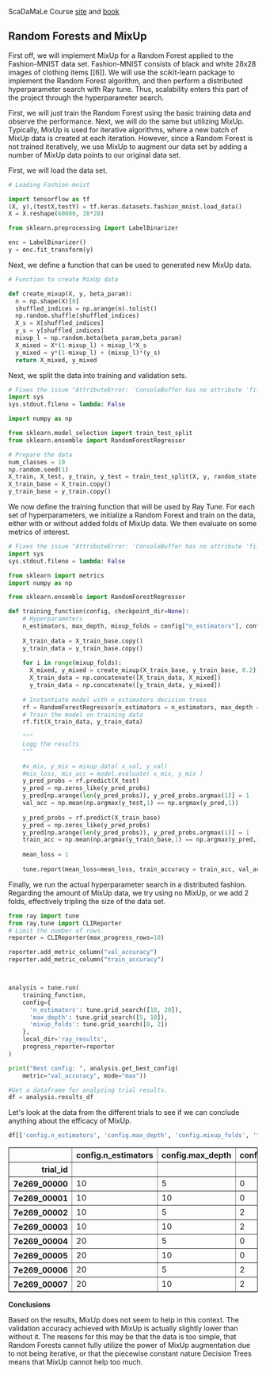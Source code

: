 <div class="cell markdown">

ScaDaMaLe Course [site](https://lamastex.github.io/scalable-data-science/sds/3/x/) and [book](https://lamastex.github.io/ScaDaMaLe/index.html)

</div>

<div class="cell markdown">

Random Forests and MixUp
------------------------

First off, we will implement MixUp for a Random Forest applied to the Fashion-MNIST data set. Fashion-MNIST consists of black and white 28x28 images of clothing items \[\[6\]\]. We will use the scikit-learn package to implement the Random Forest algorithm, and then perform a distributed hyperparameter search with Ray tune. Thus, scalability enters this part of the project through the hyperparameter search.

First, we will just train the Random Forest using the basic training data and observe the performance. Next, we will do the same but utilizing MixUp. Typically, MixUp is used for iterative algorithms, where a new batch of MixUp data is created at each iteration. However, since a Random Forest is not trained iteratively, we use MixUp to augment our data set by adding a number of MixUp data points to our original data set.

First, we will load the data set.

</div>

<div class="cell code" execution_count="1" scrolled="false">

``` python
# Loading Fashion-mnist

import tensorflow as tf
(X, y),(testX,testY) = tf.keras.datasets.fashion_mnist.load_data()
X = X.reshape(60000, 28*28)

from sklearn.preprocessing import LabelBinarizer

enc = LabelBinarizer()
y = enc.fit_transform(y)
```

</div>

<div class="cell markdown">

Next, we define a function that can be used to generated new MixUp data.

</div>

<div class="cell code" execution_count="1" scrolled="false">

``` python
# Function to create MixUp data

def create_mixup(X, y, beta_param):
  n = np.shape(X)[0]
  shuffled_indices = np.arange(n).tolist()
  np.random.shuffle(shuffled_indices)
  X_s = X[shuffled_indices]
  y_s = y[shuffled_indices]
  mixup_l = np.random.beta(beta_param,beta_param)
  X_mixed = X*(1-mixup_l) + mixup_l*X_s
  y_mixed = y*(1-mixup_l) + (mixup_l)*(y_s)
  return X_mixed, y_mixed
```

</div>

<div class="cell markdown">

Next, we split the data into training and validation sets.

</div>

<div class="cell code" execution_count="1" scrolled="false">

``` python
# Fixes the issue "AttributeError: 'ConsoleBuffer has no attribute 'fileno'"
import sys
sys.stdout.fileno = lambda: False

import numpy as np

from sklearn.model_selection import train_test_split
from sklearn.ensemble import RandomForestRegressor

# Prepare the data
num_classes = 10
np.random.seed(1)
X_train, X_test, y_train, y_test = train_test_split(X, y, random_state = 1, test_size=0.5)
X_train_base = X_train.copy()
y_train_base = y_train.copy()
```

</div>

<div class="cell markdown">

We now define the training function that will be used by Ray Tune. For each set of hyperparameters, we initialize a Random Forest and train on the data, either with or without added folds of MixUp data. We then evaluate on some metrics of interest.

</div>

<div class="cell code" execution_count="1" scrolled="false">

``` python
# Fixes the issue "AttributeError: 'ConsoleBuffer has no attribute 'fileno'"
import sys
sys.stdout.fileno = lambda: False

from sklearn import metrics
import numpy as np

from sklearn.ensemble import RandomForestRegressor

def training_function(config, checkpoint_dir=None):
    # Hyperparameters
    n_estimators, max_depth, mixup_folds = config["n_estimators"], config["max_depth"], config["mixup_folds"]
    
    X_train_data = X_train_base.copy()
    y_train_data = y_train_base.copy()
    
    for i in range(mixup_folds):
      X_mixed, y_mixed = create_mixup(X_train_base, y_train_base, 0.2)
      X_train_data = np.concatenate([X_train_data, X_mixed])
      y_train_data = np.concatenate([y_train_data, y_mixed])
    
    # Instantiate model with n_estimators decision trees
    rf = RandomForestRegressor(n_estimators = n_estimators, max_depth = max_depth, random_state = 1)
    # Train the model on training data
    rf.fit(X_train_data, y_train_data)
    
    """
    Logg the results
    """
    
    #x_mix, y_mix = mixup_data( x_val, y_val)
    #mix_loss, mix_acc = model.evaluate( x_mix, y_mix )
    y_pred_probs = rf.predict(X_test)
    y_pred = np.zeros_like(y_pred_probs)
    y_pred[np.arange(len(y_pred_probs)), y_pred_probs.argmax(1)] = 1
    val_acc = np.mean(np.argmax(y_test,1) == np.argmax(y_pred,1))
    
    y_pred_probs = rf.predict(X_train_base)
    y_pred = np.zeros_like(y_pred_probs)
    y_pred[np.arange(len(y_pred_probs)), y_pred_probs.argmax(1)] = 1
    train_acc = np.mean(np.argmax(y_train_base,1) == np.argmax(y_pred,1))
    
    mean_loss = 1
    
    tune.report(mean_loss=mean_loss, train_accuracy = train_acc, val_accuracy = val_acc)
```

</div>

<div class="cell markdown">

Finally, we run the actual hyperparameter search in a distributed fashion. Regarding the amount of MixUp data, we try using no MixUp, or we add 2 folds, effectively tripling the size of the data set.

</div>

<div class="cell code" execution_count="1" scrolled="false">

``` python
from ray import tune
from ray.tune import CLIReporter
# Limit the number of rows.
reporter = CLIReporter(max_progress_rows=10)

reporter.add_metric_column("val_accuracy")
reporter.add_metric_column("train_accuracy")



analysis = tune.run(
    training_function,
    config={
      'n_estimators': tune.grid_search([10, 20]),
      'max_depth': tune.grid_search([5, 10]),
      'mixup_folds': tune.grid_search([0, 2])
    },
    local_dir='ray_results',
    progress_reporter=reporter
) 

print("Best config: ", analysis.get_best_config(
    metric="val_accuracy", mode="max"))

#Get a dataframe for analyzing trial results.
df = analysis.results_df
```

</div>

<div class="cell markdown">

Let's look at the data from the different trials to see if we can conclude anything about the efficacy of MixUp.

</div>

<div class="cell code" execution_count="1" scrolled="auto">

``` python
df[['config.n_estimators', 'config.max_depth', 'config.mixup_folds', 'train_accuracy', 'val_accuracy']]
```

<div class="output execute_result html_result" execution_count="1">

<div>
<style scoped>
    .dataframe tbody tr th:only-of-type {
        vertical-align: middle;
    }

    .dataframe tbody tr th {
        vertical-align: top;
    }

    .dataframe thead th {
        text-align: right;
    }
</style>
<table border="1" class="dataframe">
  <thead>
    <tr style="text-align: right;">
      <th></th>
      <th>config.n_estimators</th>
      <th>config.max_depth</th>
      <th>config.mixup_folds</th>
      <th>train_accuracy</th>
      <th>val_accuracy</th>
    </tr>
    <tr>
      <th>trial_id</th>
      <th></th>
      <th></th>
      <th></th>
      <th></th>
      <th></th>
    </tr>
  </thead>
  <tbody>
    <tr>
      <th>7e269_00000</th>
      <td>10</td>
      <td>5</td>
      <td>0</td>
      <td>0.735533</td>
      <td>0.728100</td>
    </tr>
    <tr>
      <th>7e269_00001</th>
      <td>10</td>
      <td>10</td>
      <td>0</td>
      <td>0.887033</td>
      <td>0.835733</td>
    </tr>
    <tr>
      <th>7e269_00002</th>
      <td>10</td>
      <td>5</td>
      <td>2</td>
      <td>0.729433</td>
      <td>0.720333</td>
    </tr>
    <tr>
      <th>7e269_00003</th>
      <td>10</td>
      <td>10</td>
      <td>2</td>
      <td>0.888467</td>
      <td>0.827867</td>
    </tr>
    <tr>
      <th>7e269_00004</th>
      <td>20</td>
      <td>5</td>
      <td>0</td>
      <td>0.734367</td>
      <td>0.729667</td>
    </tr>
    <tr>
      <th>7e269_00005</th>
      <td>20</td>
      <td>10</td>
      <td>0</td>
      <td>0.888367</td>
      <td>0.837833</td>
    </tr>
    <tr>
      <th>7e269_00006</th>
      <td>20</td>
      <td>5</td>
      <td>2</td>
      <td>0.724567</td>
      <td>0.715700</td>
    </tr>
    <tr>
      <th>7e269_00007</th>
      <td>20</td>
      <td>10</td>
      <td>2</td>
      <td>0.865267</td>
      <td>0.818967</td>
    </tr>
  </tbody>
</table>
</div>

</div>

</div>

<div class="cell markdown">

**Conclusions**

Based on the results, MixUp does not seem to help in this context. The validation accuracy achieved with MixUp is actually slightly lower than without it. The reasons for this may be that the data is too simple, that Random Forests cannot fully utilize the power of MixUp augmentation due to not being iterative, or that the piecewise constant nature Decision Trees means that MixUp cannot help too much.

</div>
